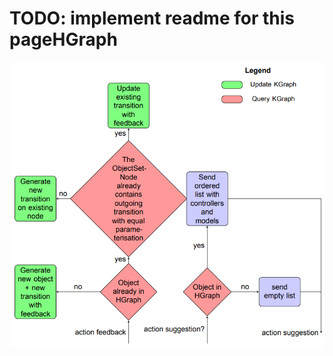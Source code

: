 # TODO: implement readme for this pageHGraph



![Structure Robot Framework](../../../images/kgraph_flowchart.png)
